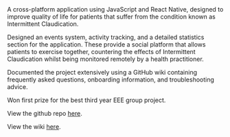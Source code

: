 <!-- title: Orbis Intermitent Claudication Health App -->
<div style="height: 60vh;"
    <p>
        A cross-platform application using JavaScript and React Native, designed to improve quality of life for patients that suffer from the condition known as Intermittent Claudication.
    </p>
    <p>
        Designed an events system, activity tracking, and a detailed statistics section for the application. These provide a social platform that allows patients to exercise together, countering the effects of Intermittent Claudication whilst being monitored remotely by a health practitioner.
    </p>
    <p>
        Documented the project extensively using a GitHub wiki containing frequently asked questions, onboarding information, and troubleshooting advice.
    </p>
    <p>
        Won first prize for the best third year EEE group project.
    </p>
    <p>
        View the github repo <a href="https://github.com/rahulberry/HealthApp">here</a>.
    </p>
    <p>
        View the wiki <a href="https://github.com/rahulberry/HealthApp/wiki">here</a>.
    </p>
</div>
